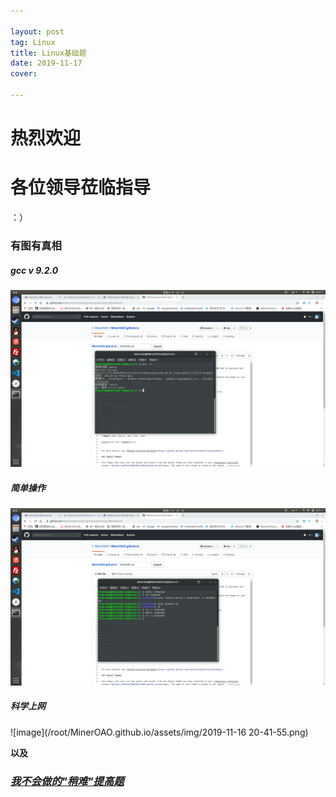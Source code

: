 ```yaml
---

layout: post
tag: Linux
title: Linux基础题
date: 2019-11-17
cover: 

---
```

# 热烈欢迎
# 各位领导莅临指导
：）

### 有图有真相
##### *gcc v 9.2.0*
![image](https://raw.githubusercontent.com/MinerOAO/MinerOAO.github.io/master/assets/img/2019-11-16%2019-42-27.png)  
##### *简单操作*
![image](https://raw.githubusercontent.com/MinerOAO/MinerOAO.github.io/master/assets/img/2019-11-16%2019-50-55.png)  

##### *科学上网*
![image](/root/MinerOAO.github.io/assets/img/2019-11-16 20-41-55.png)  

**以及**

### [*我不会做的"稍难"提高题*](https://mineroao.github.io/2019/11/16/%E5%AE%8F.html)